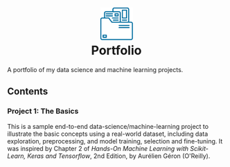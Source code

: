 <h1 align="center">
  <br>
  <a href="https://github.com/joeycarter/ds-ml-portfolio"><img src="https://raw.githubusercontent.com/joeycarter/ds-ml-portfolio/master/img/jcarter-portfolio-icon.png" alt="Portfolio Icon" width="75"></a>
  <br>
  Portfolio
  <br>
</h1>

A portfolio of my data science and machine learning projects.

## Contents

### Project 1: The Basics

This is a sample end-to-end data-science/machine-learning project to illustrate the basic concepts using a real-world dataset, including data exploration, preprocessing, and model training, selection and fine-tuning. It was inspired by Chapter 2 of *Hands-On Machine Learning with Scikit-Learn, Keras and Tensorflow*, 2nd Edition, by Aurélien Géron (O'Reilly).

